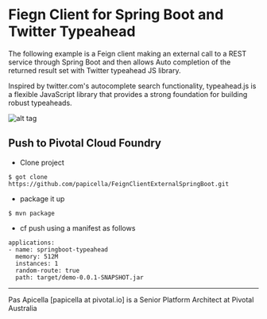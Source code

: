 <h1>Fiegn Client for Spring Boot and Twitter Typeahead </h1>

The following example is a Feign client making an external call to a REST service
through Spring Boot and then allows Auto completion of the returned result set
with Twitter typeahead JS library.

Inspired by twitter.com's autocomplete search functionality, typeahead.js is a flexible 
JavaScript library that provides a strong foundation for building robust typeaheads.

![alt tag](https://dl.dropboxusercontent.com/u/15829935/platform-demos/images/piv-springboot-typeahead.png)

<h2> Push to Pivotal Cloud Foundry </h2>

- Clone project

```
$ got clone https://github.com/papicella/FeignClientExternalSpringBoot.git
```

- package it up

```
$ mvn package
```

- cf push using a manifest as follows

```
applications:
- name: springboot-typeahead 
  memory: 512M
  instances: 1
  random-route: true
  path: target/demo-0.0.1-SNAPSHOT.jar
```

<hr />
Pas Apicella [papicella at pivotal.io] is a Senior Platform Architect at Pivotal Australia 
